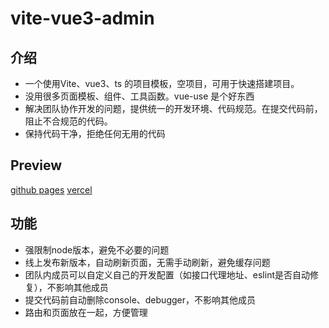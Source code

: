 # vite-vue3-admin

## 介绍

- 一个使用Vite、vue3、ts 的项目模板，空项目，可用于快速搭建项目。
- 没用很多页面模板、组件、工具函数。vue-use 是个好东西
- 解决团队协作开发的问题，提供统一的开发环境、代码规范。在提交代码前，阻止不合规范的代码。
- 保持代码干净，拒绝任何无用的代码

## Preview

[github pages](https://liuxiaojun.win/vite-vue3-admin/)
[vercel](https://vite-vue3-admin-gamma.vercel.app/)

## 功能

- 强限制node版本，避免不必要的问题
- 线上发布新版本，自动刷新页面，无需手动刷新，避免缓存问题
- 团队内成员可以自定义自己的开发配置（如接口代理地址、eslint是否自动修复），不影响其他成员
- 提交代码前自动删除console、debugger，不影响其他成员
- 路由和页面放在一起，方便管理
